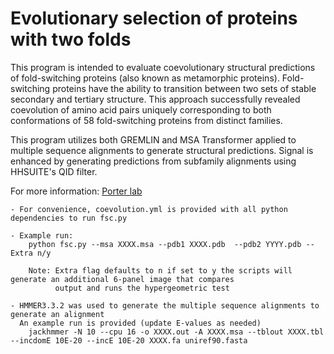 # Evolutionary selection of proteins with two folds

This program is intended to evaluate coevolutionary structural predictions of fold-switching proteins (also known as metamorphic proteins). Fold-switching proteins have the ability to transition between two sets of stable secondary and tertiary structure. This approach successfully revealed coevolution of amino acid pairs uniquely corresponding to both conformations of 58 fold-switching proteins from distinct families. 

This program utilizes both GREMLIN and MSA Transformer applied to multiple sequence alignments to generate structural predictions. Signal is enhanced by generating predictions from subfamily alignments using HHSUITE's QID filter.

For more information: [Porter lab](https://www.nlm.nih.gov/research/researchstaff/labs/porter/index.html)


    - For convenience, coevolution.yml is provided with all python dependencies to run fsc.py
    
    - Example run:
        python fsc.py --msa XXXX.msa --pdb1 XXXX.pdb  --pdb2 YYYY.pdb --Extra n/y

        Note: Extra flag defaults to n if set to y the scripts will generate an additional 6-panel image that compares
              output and runs the hypergeometric test

    - HMMER3.3.2 was used to generate the multiple sequence alignments to generate an alignment
      An example run is provided (update E-values as needed)
        jackhmmer -N 10 --cpu 16 -o XXXX.out -A XXXX.msa --tblout XXXX.tbl --incdomE 10E-20 --incE 10E-20 XXXX.fa uniref90.fasta
